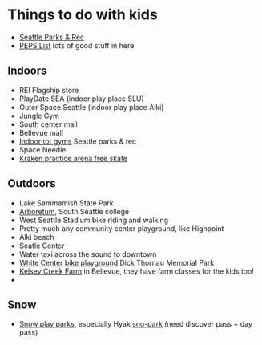 # Things to do with kids

- [Seattle Parks & Rec](https://www.seattle.gov/parks)
- [PEPS List](https://www.peps.org/ParentResources/by-topic/activities/seattle-activities) lots of good stuff in here

## Indoors

- REI Flagship store
- PlayDate SEA (indoor play place SLU)
- Outer Space Seattle (indoor play place Alki)
- Jungle Gym
- South center mall
- Bellevue mall
- [Indoor tot gyms](https://www.seattle.gov/parks/find/toddler-indoor-play-areas) Seattle parks & rec
- Space Needle
- [Kraken practice arena free skate](https://www.krakencommunityiceplex.com/public-skating/)

## Outdoors

- Lake Sammamish State Park
- [Arboretum](https://www.sscarboretum.org/plan-your-trip), South Seattle college
- West Seattle Stadium bike riding and walking
- Pretty much any community center playground, like Highpoint
- Alki beach
- Seatle Center
- Water taxi across the sound to downtown
- [White Center bike playground](https://kingcountyparks.org/2016/10/03/bike-playground-dick-thurnau-memorial-park/) Dick Thornau Memorial Park
- [Kelsey Creek Farm](https://bellevuewa.gov/city-government/departments/parks/community-centers/kelsey-creek-farm) in Bellevue, they have farm classes for the kids too!
- 

## Snow

- [Snow play parks](https://www.parks.wa.gov/647/Snow-Play-Sno-Parks), especially Hyak [sno-park](https://epermits.parks.wa.gov/Store/SNO/SnoChoice.aspx) (need discover pass + day pass)
